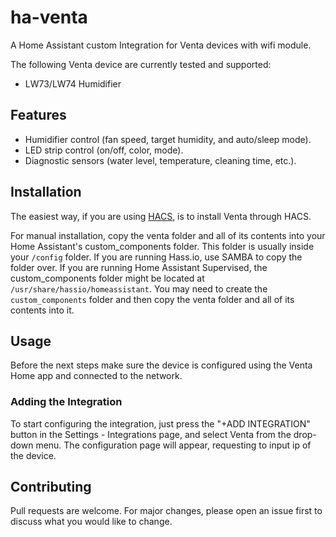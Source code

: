 # ha-venta

A Home Assistant custom Integration for Venta devices with wifi module.

The following Venta device are currently tested and supported:

* LW73/LW74 Humidifier

## Features

* Humidifier control (fan speed, target humidity, and auto/sleep mode).
* LED strip control (on/off, color, mode).
* Diagnostic sensors (water level, temperature, cleaning time, etc.).

## Installation

The easiest way, if you are using [HACS](https://hacs.xyz/), is to install Venta through HACS.

For manual installation, copy the venta folder and all of its contents into your Home Assistant's custom_components folder. This folder is usually inside your `/config` folder. If you are running Hass.io, use SAMBA to copy the folder over. If you are running Home Assistant Supervised, the custom_components folder might be located at `/usr/share/hassio/homeassistant`. You may need to create the `custom_components` folder and then copy the venta folder and all of its contents into it.

## Usage

Before the next steps make sure the device is configured using the Venta Home app and connected to the network.

### Adding the Integration

To start configuring the integration, just press the "+ADD INTEGRATION" button in the Settings - Integrations page, and select Venta from the drop-down menu.
The configuration page will appear, requesting to input ip of the device.

## Contributing

Pull requests are welcome. For major changes, please open an issue first to discuss what you would like to change.
